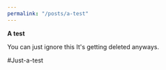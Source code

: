 ```yaml
---
permalink: "/posts/a-test"
---
```


**A test**

You can just ignore this
It's getting deleted anyways.

#Just-a-test
